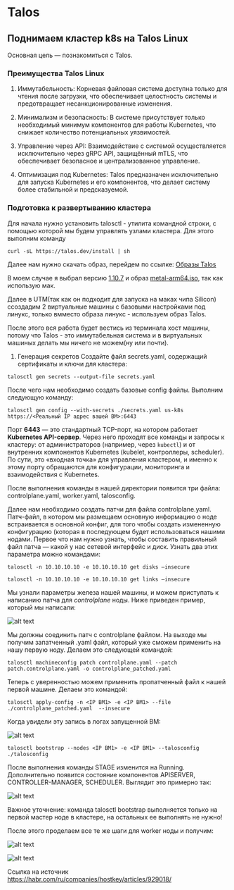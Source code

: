 # Talos
## Поднимаем кластер k8s на Talos Linux

Основная цель — познакомиться с Talos.
### Преимущества Talos Linux
1. Иммутабельность: Корневая файловая система доступна только для чтения после загрузки, что обеспечивает целостность системы и предотвращает несанкционированные изменения.

2. Минимализм и безопасность: В системе присутствует только необходимый минимум компонентов для работы Kubernetes, что снижает количество потенциальных уязвимостей.

3. Управление через API: Взаимодействие с системой осуществляется исключительно через gRPC API, защищённый mTLS, что обеспечивает безопасное и централизованное управление.

4. Оптимизация под Kubernetes: Talos предназначен исключительно для запуска Kubernetes и его компонентов, что делает систему более стабильной и предсказуемой.

### Подготовка к развертыванию кластера
Для начала нужно установить talosctl - утилита командной строки, с помощью которой мы будем управлять узлами кластера. 
Для этого выполним команду 

```curl -sL https://talos.dev/install | sh ```

Далее нам нужно скачать образ, перейдем по ссылке: [Образы Talos](https://github.com/siderolabs/talos/releases) 

В моем случае я выбрал версию <u>1.10.7</u> и образ  <u>metal-arm64.iso</u>, так как использую мак.

Далее в UTM(так как он подходит для запуска на маках чипа Silicon) ссоздадим 2 виртуальные машины с базовыми настройками под линукс, только вмместо образа линукс - используем образ Talos.

После этого вся работа будет вестись из терминала хост машины, потому что Talos - это иммутабельная система и в виртуальных машиных делать мы ничего не можем(ну или почти). 

1. Генерация секретов
Создайте файл secrets.yaml, содержащий сертификаты и ключи для кластера:

```talosctl gen secrets --output-file secrets.yaml```

После чего нам необходимо создать базовые config файлы. Выполним следующую команду:

```talosctl gen config --with-secrets ./secrets.yaml us-k8s https://<Реальный IP адрес вашей ВМ>:6443```

Порт **6443** — это стандартный TCP-порт, на котором работает **Kubernetes API-сервер**. Через него проходят все команды и запросы к кластеру: от администраторов (например, через `kubectl`) и от внутренних компонентов Kubernetes (kubelet, контроллеры, scheduler). По сути, это «входная точка» для управления кластером, и именно к этому порту обращаются для конфигурации, мониторинга и взаимодействия с Kubernetes.

После выполнения команды в нашей директории появится три файла: controlplane.yaml, worker.yaml, talosconfig.

Далее нам необходимо создать патчи для файла controlplane.yaml. Патч-файл, в котором мы размещаем основную информацию о ноде встраивается в основной конфиг, для того чтобы создать измененную конфигурацию (которая в последующем будет использоваться нашими нодами. Первое что нам нужно узнать, чтобы составить правильный файл патча — какой у нас сетевой интерфейс и диск. Узнать два этих параметра можно командами:

```talosctl -n 10.10.10.10 -e 10.10.10.10 get disks –insecure```

```talosctl -n 10.10.10.10 -e 10.10.10.10 get links –insecure```

Мы узнали параметры железа нашей машины, и можем приступать к написанию патча для *controlplane* ноды. Ниже приведен пример, который мы написали:

![alt text](screenshots/patch.controlplane.png)

Мы должны соединить патч с controlplane файлом. На выходе мы получим запатченный .yaml файл, который уже сможем применить на нашу первую ноду. Делаем это следующей командой:

```talosctl machineconfig patch controlplane.yaml --patch patch.controlplane.yaml -o controlplane_patched.yaml```

Теперь с уверенностью можем применить пропатченный файл к нашей первой машине. Делаем это командой:

```talosctl apply-config -n <IP ВМ1> -e <IP ВМ1> --file ./controlplane_patched.yaml  --insecure```

Когда увидели эту запись в логах запущенной ВМ: 

![alt text](screenshots/log.png)

```talosctl bootstrap --nodes <IP ВМ1> -e <IP ВМ1> --talosconfig ./talosconfig```

После выполнения команды STAGE изменится на Running. Дополнительно появится состояние компонентов APISERVER, CONTROLLER-MANAGER, SCHEDULER. Выглядит это примерно так:

![alt text](screenshots/controlplane.jpg)

Важное уточнение: команда talosctl bootstrap выполняется только на первой мастер ноде в кластере, на остальных ее выполнять не нужно!

После этого проделаем все те же шаги для worker ноды и получим:

![alt text](screenshots/workernode.jpg)

![alt text](screenshots/check.jpg)

Ссылка на источник https://habr.com/ru/companies/hostkey/articles/929018/

